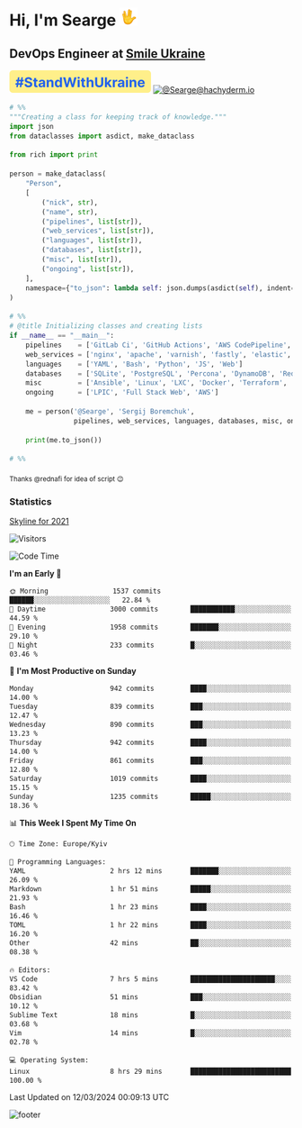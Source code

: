 # Hi, I'm Searge <img src="images/vulcan.webp" style="display: inline-block; margin: 0; height: 2rem" alt="Vulcan salute" />

## DevOps Engineer at [Smile Ukraine](https://smile-ukraine.com/en)

[![Stand With Ukraine](https://raw.githubusercontent.com/vshymanskyy/StandWithUkraine/main/badges/StandWithUkraine.svg)](https://stand-with-ukraine.pp.ua)
<a rel="me" href="https://hachyderm.io/@Searge">![@Searge@hachyderm.io](https://img.shields.io/badge/-@Searge-%232B90D9?logo=mastodon&logoColor=white)</a>

```python
# %%
"""Creating a class for keeping track of knowledge."""
import json
from dataclasses import asdict, make_dataclass

from rich import print

person = make_dataclass(
    "Person",
    [
        ("nick", str),
        ("name", str),
        ("pipelines", list[str]),
        ("web_services", list[str]),
        ("languages", list[str]),
        ("databases", list[str]),
        ("misc", list[str]),
        ("ongoing", list[str]),
    ],
    namespace={"to_json": lambda self: json.dumps(asdict(self), indent=4)},
)

# %%
# @title Initializing classes and creating lists
if __name__ == "__main__":
    pipelines    = ['GitLab Ci', 'GitHub Actions', 'AWS CodePipeline', 'Jenkins']
    web_services = ['nginx', 'apache', 'varnish', 'fastly', 'elastic', 'solr']
    languages    = ['YAML', 'Bash', 'Python', 'JS', 'Web']
    databases    = ['SQLite', 'PostgreSQL', 'Percona', 'DynamoDB', 'Redis']
    misc         = ['Ansible', 'Linux', 'LXC', 'Docker', 'Terraform', 'AWS']
    ongoing      = ['LPIC', 'Full Stack Web', 'AWS']

    me = person('@Searge', 'Sergij Boremchuk',
                pipelines, web_services, languages, databases, misc, ongoing)

    print(me.to_json())

# %%

```

<sub>Thanks @rednafi for idea of script :wink:</sub>

### Statistics

[Skyline for 2021](https://skyline.github.com/Searge/2021)

![Visitors](https://komarev.com/ghpvc/?username=searge&label=Profile%20views&color=0e75b6&style=flat) 
<!--START_SECTION:waka-->
![Code Time](http://img.shields.io/badge/Code%20Time-2%2C435%20hrs%206%20mins-blue)

**I'm an Early 🐤** 

```text
🌞 Morning                1537 commits        ██████░░░░░░░░░░░░░░░░░░░   22.84 % 
🌆 Daytime                3000 commits        ███████████░░░░░░░░░░░░░░   44.59 % 
🌃 Evening                1958 commits        ███████░░░░░░░░░░░░░░░░░░   29.10 % 
🌙 Night                  233 commits         █░░░░░░░░░░░░░░░░░░░░░░░░   03.46 % 
```
📅 **I'm Most Productive on Sunday** 

```text
Monday                   942 commits         ████░░░░░░░░░░░░░░░░░░░░░   14.00 % 
Tuesday                  839 commits         ███░░░░░░░░░░░░░░░░░░░░░░   12.47 % 
Wednesday                890 commits         ███░░░░░░░░░░░░░░░░░░░░░░   13.23 % 
Thursday                 942 commits         ████░░░░░░░░░░░░░░░░░░░░░   14.00 % 
Friday                   861 commits         ███░░░░░░░░░░░░░░░░░░░░░░   12.80 % 
Saturday                 1019 commits        ████░░░░░░░░░░░░░░░░░░░░░   15.15 % 
Sunday                   1235 commits        █████░░░░░░░░░░░░░░░░░░░░   18.36 % 
```


📊 **This Week I Spent My Time On** 

```text
🕑︎ Time Zone: Europe/Kyiv

💬 Programming Languages: 
YAML                     2 hrs 12 mins       ███████░░░░░░░░░░░░░░░░░░   26.09 % 
Markdown                 1 hr 51 mins        █████░░░░░░░░░░░░░░░░░░░░   21.93 % 
Bash                     1 hr 23 mins        ████░░░░░░░░░░░░░░░░░░░░░   16.46 % 
TOML                     1 hr 22 mins        ████░░░░░░░░░░░░░░░░░░░░░   16.20 % 
Other                    42 mins             ██░░░░░░░░░░░░░░░░░░░░░░░   08.38 % 

🔥 Editors: 
VS Code                  7 hrs 5 mins        █████████████████████░░░░   83.42 % 
Obsidian                 51 mins             ███░░░░░░░░░░░░░░░░░░░░░░   10.12 % 
Sublime Text             18 mins             █░░░░░░░░░░░░░░░░░░░░░░░░   03.68 % 
Vim                      14 mins             █░░░░░░░░░░░░░░░░░░░░░░░░   02.78 % 

💻 Operating System: 
Linux                    8 hrs 29 mins       █████████████████████████   100.00 % 
```


 Last Updated on 12/03/2024 00:09:13 UTC
<!--END_SECTION:waka-->

![footer](https://capsule-render.vercel.app/api?type=waving&color=gradient&customColorList=14,21&height=82&section=footer)
